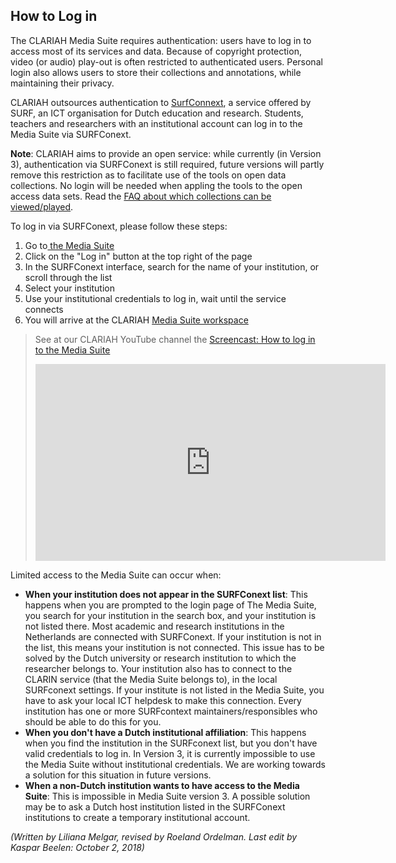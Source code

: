 ## How to Log in

The CLARIAH Media Suite requires authentication: users have to log in to access most of its services and data. Because of copyright protection, video (or audio) play-out  is often restricted to authenticated users. Personal login also allows users to store their collections and annotations, while maintaining their privacy.

CLARIAH outsources authentication to [SurfConnext](https://www.surf.nl/en/services-and-products/surfconext/index.html), a service offered by SURF, an  ICT organisation for Dutch education and research. Students, teachers and researchers with an institutional account can log in to the Media Suite via SURFConext. 

**Note**: CLARIAH aims  to provide an open service: while currently (in Version 3), authentication via SURFConext is still required, future versions will  partly remove  this restriction as to facilitate use of the  tools on open data collections.  No login will be needed when appling the tools to the open access data sets. Read the [FAQ about which collections can be viewed/played](<http://mediasuite.clariah.nl/documentation/faq/can-play-view>).

To log in via SURFConext, please follow these steps:

1. Go to[ the Media Suite](http://mediasuite.clariah.nl/)
2. Click on the "Log in" button at the top right of the page
3. In the SURFConext interface, search for the name of your institution, or scroll through the list
4. Select your institution
5. Use your institutional credentials to log in, wait until the service connects
6. You will arrive at the CLARIAH [Media Suite workspace](http://mediasuite.clariah.nl/documentation/workspace)

> See at our CLARIAH YouTube channel the [Screencast: How to log in to the Media Suite](https://www.youtube.com/watch?v=2z0xUblnZwo&index=1&list=PLM8OWdLwjOmcOOikb_vCgB3ouY98PKvge)
>
> <iframe width="560" height="315" src="https://www.youtube.com/embed/2z0xUblnZwo" frameborder="0" allow="accelerometer; autoplay; encrypted-media; gyroscope; picture-in-picture" allowfullscreen></iframe>
>
> 

Limited access to the Media Suite can occur when:

- **When your institution does not appear in the SURFConext list**: This happens when you are prompted to the login page of The Media Suite, you search for your institution in the search box, and your institution is not listed there. Most academic and research institutions in the Netherlands are connected with SURFConext. If your institution is not in the list, this means your institution is not connected. This issue has to be solved by the Dutch university or research institution to which the researcher belongs to. Your institution also has to connect to the CLARIN service (that the Media Suite belongs to), in the local SURFconext settings. If your institute is not listed in the Media Suite, you have to ask your local ICT helpdesk to make this connection. Every institution has one or more SURFcontext maintainers/responsibles who should be able to do this for you.
- **When you don't have a Dutch institutional affiliation**: This happens when you find the institution in the SURFconext list, but you don't have valid credentials to log in. In Version 3, it is currently impossible to use the Media Suite without institutional credentials. We are working towards a  solution for this situation  in future versions.
- **When a non-Dutch institution wants to have access to the Media Suite**: This is impossible in Media Suite version 3. A possible solution may be to ask a Dutch host institution listed in the SURFConext institutions to create a temporary institutional account.



*(Written by Liliana Melgar, revised by Roeland Ordelman. Last edit by Kaspar Beelen: October 2, 2018)*